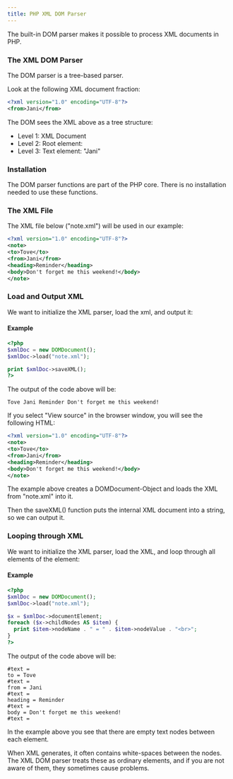 ```yaml
---
title: PHP XML DOM Parser
---
```


The built-in DOM parser makes it possible to process XML documents in PHP.

### The XML DOM Parser

The DOM parser is a tree-based parser.

Look at the following XML document fraction:

```xml
<?xml version="1.0" encoding="UTF-8"?>
<from>Jani</from>
```

The DOM sees the XML above as a tree structure:

* Level 1: XML Document
* Level 2: Root element: <from>
* Level 3: Text element: "Jani"

### Installation

The DOM parser functions are part of the PHP core. There is no installation needed to use these functions.

### The XML File

The XML file below ("note.xml") will be used in our example:

```xml
<?xml version="1.0" encoding="UTF-8"?>
<note>
<to>Tove</to>
<from>Jani</from>
<heading>Reminder</heading>
<body>Don't forget me this weekend!</body>
</note>
```

### Load and Output XML

We want to initialize the XML parser, load the xml, and output it:

#### Example
```php
<?php
$xmlDoc = new DOMDocument();
$xmlDoc->load("note.xml");

print $xmlDoc->saveXML();
?>
```

The output of the code above will be:

```
Tove Jani Reminder Don't forget me this weekend!
```

If you select "View source" in the browser window, you will see the following HTML:

```xml
<?xml version="1.0" encoding="UTF-8"?>
<note>
<to>Tove</to>
<from>Jani</from>
<heading>Reminder</heading>
<body>Don't forget me this weekend!</body>
</note>
```

The example above creates a DOMDocument-Object and loads the XML from "note.xml" into it.

Then the saveXML() function puts the internal XML document into a string, so we can output it.

### Looping through XML

We want to initialize the XML parser, load the XML, and loop through all elements of the <note> element:

#### Example
```php
<?php
$xmlDoc = new DOMDocument();
$xmlDoc->load("note.xml");

$x = $xmlDoc->documentElement;
foreach ($x->childNodes AS $item) {
  print $item->nodeName . " = " . $item->nodeValue . "<br>";
}
?>
```

The output of the code above will be:

```
#text = 
to = Tove
#text = 
from = Jani
#text = 
heading = Reminder
#text = 
body = Don't forget me this weekend!
#text =
```

In the example above you see that there are empty text nodes between each element.

When XML generates, it often contains white-spaces between the nodes. The XML DOM parser treats these as ordinary elements, and if you are not aware of them, they sometimes cause problems.
